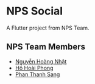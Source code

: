 # NPS Social

A Flutter project from NPS Team.

## NPS Team Members
- [Nguyễn Hoàng Nhật](https://www.facebook.com/fb.nhat)
- [Hồ Hoài Phong](https://www.facebook.com/hohoai.phong.98)
- [Phan Thanh Sang](https://www.facebook.com/sangphan.45)